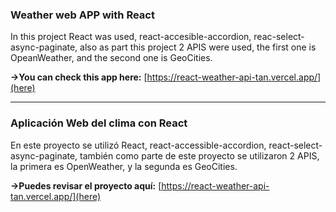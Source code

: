### Weather web APP with React

In this project React was used, react-accesible-accordion,
reac-select-async-paginate, also as part this project 2 APIS 
were used, the first one is OpeanWeather, and the second one is GeoCities.

**->You can check this app here:** [https://react-weather-api-tan.vercel.app/](here)


---

### Aplicación Web del clima con React

En este proyecto se utilizó React, react-accessible-accordion,
react-select-async-paginate, también como parte de este proyecto se utilizaron 2 APIS,
la primera es OpenWeather, y la segunda es GeoCities.

**->Puedes revisar el proyecto aquí:** [https://react-weather-api-tan.vercel.app/](here)